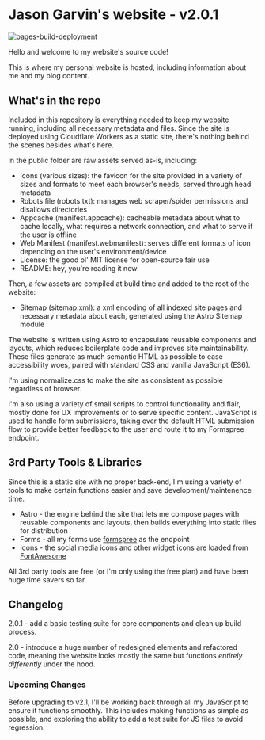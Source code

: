 # Jason Garvin's website - v2.0.1

[![pages-build-deployment](https://github.com/jasongarvin/jasongarvin.github.io/actions/workflows/pages/pages-build-deployment/badge.svg)](https://github.com/jasongarvin/jasongarvin.github.io/actions/workflows/pages/pages-build-deployment)

Hello and welcome to my website's source code!

This is where my personal website is hosted, including information about me and my blog content.

## What's in the repo

Included in this repository is everything needed to keep my website running, including all necessary metadata and files. Since the site is deployed using Cloudflare Workers as a static site, there's nothing behind the scenes besides what's here.

In the public folder are raw assets served as-is, including:

- Icons (various sizes): the favicon for the site provided in a variety of sizes and formats to meet each browser's needs, served through head metadata
- Robots file (robots.txt): manages web scraper/spider permissions and disallows directories
- Appcache (manifest.appcache): cacheable metadata about what to cache locally, what requires a network connection, and what to serve if the user is offline
- Web Manifest (manifest.webmanifest): serves different formats of icon depending on the user's environment/device
- License: the good ol' MIT license for open-source fair use
- README: hey, you're reading it now

Then, a few assets are compiled at build time and added to the root of the website:

- Sitemap (sitemap.xml): a xml encoding of all indexed site pages and necessary metadata about each, generated using the Astro Sitemap module

The website is written using Astro to encapsulate reusable components and layouts, which reduces boilerplate code and improves site maintainability. These files generate as much semantic HTML as possible to ease accessibility woes, paired with standard CSS and vanilla JavaScript (ES6).

I'm using normalize.css to make the site as consistent as possible regardless of browser.

I'm also using a variety of small scripts to control functionality and flair, mostly done for UX improvements or to serve specific content. JavaScript is used to handle form submissions, taking over the default HTML submission flow to provide better feedback to the user and route it to my Formspree endpoint.

## 3rd Party Tools & Libraries

Since this is a static site with no proper back-end, I'm using a variety of tools to make certain functions easier and save development/maintenence time.

- Astro - the engine behind the site that lets me compose pages with reusable components and layouts, then builds everything into static files for distribution
- Forms - all my forms use [formspree](https://formspree.io/) as the endpoint
- Icons - the social media icons and other widget icons are loaded from [FontAwesome](https://fontawesome.com/)

All 3rd party tools are free (or I'm only using the free plan) and have been huge time savers so far.

## Changelog

2.0.1 - add a basic testing suite for core components and clean up build process.

2.0 - introduce a huge number of redesigned elements and refactored code, meaning the website looks mostly the same but functions *entirely differently* under the hood.

### Upcoming Changes

Before upgrading to v2.1, I'll be working back through all my JavaScript to ensure it functions smoothly. This includes making functions as simple as possible, and exploring the ability to add a test suite for JS files to avoid regression.
